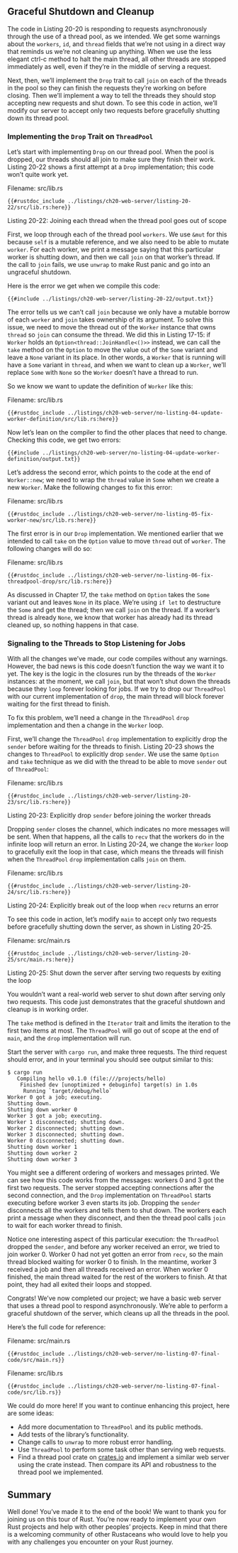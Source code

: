 ## Graceful Shutdown and Cleanup

The code in Listing 20-20 is responding to requests asynchronously through the use of a thread pool, as we intended. We get some warnings about the `workers`, `id`, and `thread` fields that we’re not using in a direct way that reminds us we’re not cleaning up anything. When we use the less elegant <span
class="keystroke">ctrl-c</span> method to halt the main thread, all other threads are stopped immediately as well, even if they’re in the middle of serving a request.

Next, then, we’ll implement the `Drop` trait to call `join` on each of the threads in the pool so they can finish the requests they’re working on before closing. Then we’ll implement a way to tell the threads they should stop accepting new requests and shut down. To see this code in action, we’ll modify our server to accept only two requests before gracefully shutting down its thread pool.

### Implementing the `Drop` Trait on `ThreadPool`

Let’s start with implementing `Drop` on our thread pool. When the pool is dropped, our threads should all join to make sure they finish their work. Listing 20-22 shows a first attempt at a `Drop` implementation; this code won’t quite work yet.

<span class="filename">Filename: src/lib.rs</span>

```rust,ignore,does_not_compile
{{#rustdoc_include ../listings/ch20-web-server/listing-20-22/src/lib.rs:here}}
```


<span class="caption">Listing 20-22: Joining each thread when the thread pool goes out of scope</span>

First, we loop through each of the thread pool `workers`. We use `&mut` for this because `self` is a mutable reference, and we also need to be able to mutate `worker`. For each worker, we print a message saying that this particular worker is shutting down, and then we call `join` on that worker’s thread. If the call to `join` fails, we use `unwrap` to make Rust panic and go into an ungraceful shutdown.

Here is the error we get when we compile this code:

```console
{{#include ../listings/ch20-web-server/listing-20-22/output.txt}}
```

The error tells us we can’t call `join` because we only have a mutable borrow of each `worker` and `join` takes ownership of its argument. To solve this issue, we need to move the thread out of the `Worker` instance that owns `thread` so `join` can consume the thread. We did this in Listing 17-15: if `Worker` holds an `Option<thread::JoinHandle<()>>` instead, we can call the `take` method on the `Option` to move the value out of the `Some` variant and leave a `None` variant in its place. In other words, a `Worker` that is running will have a `Some` variant in `thread`, and when we want to clean up a `Worker`, we’ll replace `Some` with `None` so the `Worker` doesn’t have a thread to run.

So we know we want to update the definition of `Worker` like this:

<span class="filename">Filename: src/lib.rs</span>

```rust,ignore,does_not_compile
{{#rustdoc_include ../listings/ch20-web-server/no-listing-04-update-worker-definition/src/lib.rs:here}}
```

Now let’s lean on the compiler to find the other places that need to change. Checking this code, we get two errors:

```console
{{#include ../listings/ch20-web-server/no-listing-04-update-worker-definition/output.txt}}
```

Let’s address the second error, which points to the code at the end of `Worker::new`; we need to wrap the `thread` value in `Some` when we create a new `Worker`. Make the following changes to fix this error:

<span class="filename">Filename: src/lib.rs</span>

```rust,ignore,does_not_compile
{{#rustdoc_include ../listings/ch20-web-server/no-listing-05-fix-worker-new/src/lib.rs:here}}
```

The first error is in our `Drop` implementation. We mentioned earlier that we intended to call `take` on the `Option` value to move `thread` out of `worker`. The following changes will do so:

<span class="filename">Filename: src/lib.rs</span>

```rust,ignore,not_desired_behavior
{{#rustdoc_include ../listings/ch20-web-server/no-listing-06-fix-threadpool-drop/src/lib.rs:here}}
```

As discussed in Chapter 17, the `take` method on `Option` takes the `Some` variant out and leaves `None` in its place. We’re using `if let` to destructure the `Some` and get the thread; then we call `join` on the thread. If a worker’s thread is already `None`, we know that worker has already had its thread cleaned up, so nothing happens in that case.

### Signaling to the Threads to Stop Listening for Jobs

With all the changes we’ve made, our code compiles without any warnings. However, the bad news is this code doesn’t function the way we want it to yet. The key is the logic in the closures run by the threads of the `Worker` instances: at the moment, we call `join`, but that won’t shut down the threads because they `loop` forever looking for jobs. If we try to drop our `ThreadPool` with our current implementation of `drop`, the main thread will block forever waiting for the first thread to finish.

To fix this problem, we’ll need a change in the `ThreadPool` `drop` implementation and then a change in the `Worker` loop.

First, we’ll change the `ThreadPool` `drop` implementation to explicitly drop the `sender` before waiting for the threads to finish. Listing 20-23 shows the changes to `ThreadPool` to explicitly drop `sender`. We use the same `Option` and `take` technique as we did with the thread to be able to move `sender` out of `ThreadPool`:

<span class="filename">Filename: src/lib.rs</span>

```rust,noplayground,not_desired_behavior
{{#rustdoc_include ../listings/ch20-web-server/listing-20-23/src/lib.rs:here}}
```


<span class="caption">Listing 20-23: Explicitly drop `sender` before joining the worker threads</span>

Dropping `sender` closes the channel, which indicates no more messages will be sent. When that happens, all the calls to `recv` that the workers do in the infinite loop will return an error. In Listing 20-24, we change the `Worker` loop to gracefully exit the loop in that case, which means the threads will finish when the `ThreadPool` `drop` implementation calls `join` on them.

<span class="filename">Filename: src/lib.rs</span>

```rust,noplayground
{{#rustdoc_include ../listings/ch20-web-server/listing-20-24/src/lib.rs:here}}
```


<span class="caption">Listing 20-24: Explicitly break out of the loop when `recv` returns an error</span>

To see this code in action, let’s modify `main` to accept only two requests before gracefully shutting down the server, as shown in Listing 20-25.

<span class="filename">Filename: src/main.rs</span>

```rust,ignore
{{#rustdoc_include ../listings/ch20-web-server/listing-20-25/src/main.rs:here}}
```


<span class="caption">Listing 20-25: Shut down the server after serving two requests by exiting the loop</span>

You wouldn’t want a real-world web server to shut down after serving only two requests. This code just demonstrates that the graceful shutdown and cleanup is in working order.

The `take` method is defined in the `Iterator` trait and limits the iteration to the first two items at most. The `ThreadPool` will go out of scope at the end of `main`, and the `drop` implementation will run.

Start the server with `cargo run`, and make three requests. The third request should error, and in your terminal you should see output similar to this:


<!-- manual-regeneration
cd listings/ch20-web-server/listing-20-25
cargo run
curl http://127.0.0.1:7878
curl http://127.0.0.1:7878
curl http://127.0.0.1:7878
third request will error because server will have shut down
copy output below
Can't automate because the output depends on making requests
-->

```console
$ cargo run
   Compiling hello v0.1.0 (file:///projects/hello)
    Finished dev [unoptimized + debuginfo] target(s) in 1.0s
     Running `target/debug/hello`
Worker 0 got a job; executing.
Shutting down.
Shutting down worker 0
Worker 3 got a job; executing.
Worker 1 disconnected; shutting down.
Worker 2 disconnected; shutting down.
Worker 3 disconnected; shutting down.
Worker 0 disconnected; shutting down.
Shutting down worker 1
Shutting down worker 2
Shutting down worker 3
```

You might see a different ordering of workers and messages printed. We can see how this code works from the messages: workers 0 and 3 got the first two requests. The server stopped accepting connections after the second connection, and the `Drop` implementation on `ThreadPool` starts executing before worker 3 even starts its job. Dropping the `sender` disconnects all the workers and tells them to shut down. The workers each print a message when they disconnect, and then the thread pool calls `join` to wait for each worker thread to finish.

Notice one interesting aspect of this particular execution: the `ThreadPool` dropped the `sender`, and before any worker received an error, we tried to join worker 0. Worker 0 had not yet gotten an error from `recv`, so the main thread blocked waiting for worker 0 to finish. In the meantime, worker 3 received a job and then all threads received an error. When worker 0 finished, the main thread waited for the rest of the workers to finish. At that point, they had all exited their loops and stopped.

Congrats! We’ve now completed our project; we have a basic web server that uses a thread pool to respond asynchronously. We’re able to perform a graceful shutdown of the server, which cleans up all the threads in the pool.

Here’s the full code for reference:

<span class="filename">Filename: src/main.rs</span>

```rust,ignore
{{#rustdoc_include ../listings/ch20-web-server/no-listing-07-final-code/src/main.rs}}
```

<span class="filename">Filename: src/lib.rs</span>

```rust,noplayground
{{#rustdoc_include ../listings/ch20-web-server/no-listing-07-final-code/src/lib.rs}}
```

We could do more here! If you want to continue enhancing this project, here are some ideas:

* Add more documentation to `ThreadPool` and its public methods.
* Add tests of the library’s functionality.
* Change calls to `unwrap` to more robust error handling.
* Use `ThreadPool` to perform some task other than serving web requests.
* Find a thread pool crate on [crates.io](https://crates.io/) and implement a similar web server using the crate instead. Then compare its API and robustness to the thread pool we implemented.

## Summary

Well done! You’ve made it to the end of the book! We want to thank you for joining us on this tour of Rust. You’re now ready to implement your own Rust projects and help with other peoples’ projects. Keep in mind that there is a welcoming community of other Rustaceans who would love to help you with any challenges you encounter on your Rust journey.
